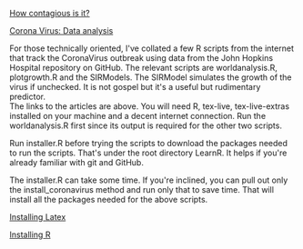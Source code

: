 [How contagious is it?](https://blog.ephorie.de/epidemiology-how-contagious-is-novel-coronavirus-2019-ncov)

[Corona Virus: Data analysis](https://rdatamining.wordpress.com/2020/03/10/coronavirus-data-analysis-with-r-tidyverse-and-ggplot2/)

For those technically oriented, I've collated a few R scripts from the internet that track the CoronaVirus outbreak using data from the John Hopkins Hospital repository on GitHub. 
The relevant scripts are worldanalysis.R, plotgrowth.R and the SIRModels. 
The SIRModel simulates the growth of the virus if unchecked. 
It is not gospel but it's a useful but rudimentary predictor.  
The links to the articles are above. 
You will need R, tex-live, tex-live-extras installed on your machine and a decent internet connection. 
Run the worldanalysis.R first since its output is required for the other two scripts.

Run installer.R before trying the scripts to download the packages needed to run the scripts. 
That's under the root directory LearnR. 
It helps if you're already familiar with git and GitHub.

The installer.R can take some time. 
If you're inclined, you can pull out only the install_coronavirus method and run only that to save time. 
That will install all the packages needed for the above scripts.

[Installing Latex](https://www.latex-tutorial.com/installation/)

[Installing R](https://www.datacamp.com/community/tutorials/installing-R-windows-mac-ubuntu)
